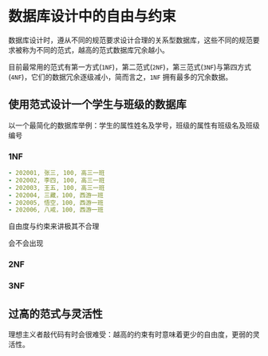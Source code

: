 # 数据库设计中的自由与约束

数据库设计时，遵从不同的规范要求设计合理的关系型数据库，这些不同的规范要求被称为不同的范式，越高的范式数据库冗余越小。

目前最常用的范式有第一方式(`1NF`)，第二范式(`2NF`)，第三范式(`3NF`)与第四方式(`4NF`)，它们的数据冗余逐级减小，简而言之，`1NF` 拥有最多的冗余数据。

## 使用范式设计一个学生与班级的数据库

以一个最简化的数据库举例：学生的属性姓名及学号，班级的属性有班级名及班级编号

### 1NF

``` yaml
- 202001, 张三, 100, 高三一班
- 202002, 李四, 100, 高三一班
- 202003, 王五, 100, 高三一班
- 202004, 三藏，100, 西游一班
- 202005, 悟空，100, 西游一班
- 202006, 八戒，100, 西游一班
```

自由度与约束来讲极其不合理

会不会出现

### 2NF

### 3NF

## 过高的范式与灵活性

理想主义者敲代码有时会很难受：越高的约束有时意味着更少的自由度，更弱的灵活性。

